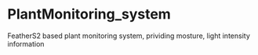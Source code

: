 # PlantMonitoring_system
FeatherS2 based plant monitoring system, prividing mosture, light intensity information

